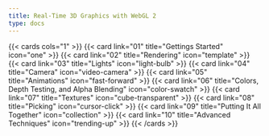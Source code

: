 ```yaml
---
title: Real-Time 3D Graphics with WebGL 2
type: docs
---
```


{{< cards cols="1" >}}
{{< card link="01" title="Gettings Started" icon="one" >}}
{{< card link="02" title="Rendering" icon="template" >}}
{{< card link="03" title="Lights" icon="light-bulb" >}}
{{< card link="04" title="Camera" icon="video-camera" >}}
{{< card link="05" title="Animations" icon="fast-forward" >}}
{{< card link="06" title="Colors, Depth Testing, and Alpha Blending" icon="color-swatch" >}}
{{< card link="07" title="Textures" icon="cube-transparent" >}}
{{< card link="08" title="Picking" icon="cursor-click" >}}
{{< card link="09" title="Putting It All Together" icon="collection" >}}
{{< card link="10" title="Advanced Techniques" icon="trending-up" >}}
{{< /cards >}}
